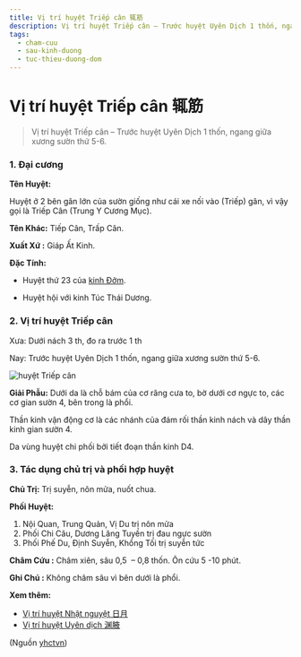 ```yaml
---
title: Vị trí huyệt Triếp cân 辄筋
description: Vị trí huyệt Triếp cân – Trước huyệt Uyên Dịch 1 thốn, ngang giữa xương sườn thứ 5-6.
tags:
  - cham-cuu
  - sau-kinh-duong
  - tuc-thieu-duong-dom
---
```


# Vị trí huyệt Triếp cân 辄筋 

> Vị trí huyệt Triếp cân – Trước huyệt Uyên Dịch 1 thốn, ngang giữa xương sườn thứ 5-6.

### 1. Đại cương

**Tên Huyệt:**

Huyệt ở 2 bên gân lớn của sườn giống như cái xe nối vào (Triếp) gân, vì vậy gọi là Triếp Cân (Trung Y Cương Mục).

**Tên Khác:** Tiếp Cân, Trấp Cân.

**Xuất Xứ :** Giáp Ất Kinh.

**Đặc Tính:**

+ Huyệt thứ 23 của [kinh Đởm](/yhctvn/kinh-tuc-thieu-duong-dom).

+ Huyệt hội với kinh Túc Thái Dương.

### 2. Vị trí huyệt Triếp cân

Xưa: Dưới nách 3 th, đo ra trước 1 th

Nay: Trước huyệt Uyên Dịch 1 thốn, ngang giữa xương sườn thứ 5-6.

![huyệt Triếp cân](/imgs/yhctvn/huyet-triep-can-300x168.jpg)

**Giải Phẫu:** Dưới da là chỗ bám của cơ răng cưa to, bờ dưới cơ ngực to, các cơ gian sườn 4, bên trong là phổi.

Thần kinh vận động cơ là các nhánh của đám rối thần kinh nách và dây thần kinh gian sườn 4.

Da vùng huyệt chi phối bởi tiết đoạn thần kinh D4.

### 3. Tác dụng chủ trị và phối hợp huyệt

**Chủ Trị:** Trị suyễn, nôn mửa, nuốt chua.

**Phối Huyệt:**

1. Nội Quan, Trung Quản, Vị Du trị nôn mửa
2. Phối Chi Câu, Dương Lăng Tuyền trị đau ngực sườn
3. Phối Phế Du, Định Suyễn, Khổng Tối trị suyễn tức

**Châm Cứu :** Châm xiên, sâu 0,5  – 0,8 thốn. Ôn cứu 5 -10 phút.

**Ghi Chú :** Không châm sâu vì bên dưới là phổi.

**Xem thêm:**

* [Vị trí huyệt Nhật nguyệt 日月](/yhctvn/vi-tri-huyet-nhat-nguyet-%e6%97%a5%e6%9c%88)
* [Vị trí huyệt Uyên dịch 渊腋](/yhctvn/vi-tri-huyet-uyen-dich-%e6%b8%8a%e8%85%8b)

(Nguồn <a href="https://yhctvn.com/vi-tri-huyet-triep-can-辄筋/" target="_blank">yhctvn</a>)
